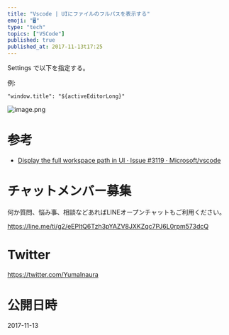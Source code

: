 ```yaml
---
title: "Vscode | UIにファイルのフルパスを表示する"
emoji: "🖥"
type: "tech"
topics: ["VSCode"]
published: true
published_at: 2017-11-13t17:25
---
```


Settings で以下を指定する。

例:

```
"window.title": "${activeEditorLong}"
```


![image.png](https://qiita-image-store.s3.amazonaws.com/0/89618/1934806c-6510-f345-f484-ab8ddf6544b2.png)

# 参考

- [Display the full workspace path in UI · Issue #3119 · Microsoft/vscode](https://github.com/Microsoft/vscode/issues/3119)








<!-- Update From Qiita API -->

# チャットメンバー募集


何か質問、悩み事、相談などあればLINEオープンチャットもご利用ください。

https://line.me/ti/g2/eEPltQ6Tzh3pYAZV8JXKZqc7PJ6L0rpm573dcQ





# Twitter


https://twitter.com/YumaInaura


<!-- Update From Qiita API -->



# 公開日時

2017-11-13
